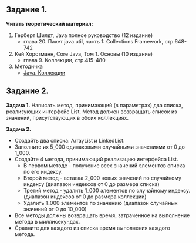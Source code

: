 ## Задание 1.

**Читать теоретический материал:**

1. Герберт Шилдт, Java полное руководство (12 издание)
   - глава 20. Пакет java.util, часть 1: Collections Framework, стр.648-742
2. Кей Хорстманн, Core Java, Том 1. Основы (10 издание)
   - глава 9. Коллекции, стр.415-480
3. Методичка
   - [Java. Коллекции](https://docs.google.com/document/d/1n3oeHX-2lHGmTVdIhpJ_sl7n50EGX7oSZrq5Sjfkopo/)

## Задание 2.

**Задача 1.**
Написать метод, принимающий (в параметрах) два списка, реализующих интерфейс List.
Метод должен возвращать список из значений, присутствующих в обоих коллекциях.

**Задача 2.**
- Создайть два списка: ArrayList и LinkedList.
- Заполните их 5_000 одинаковыми случайными значениями от 0 до 1_000.
- Создайте 4 метода, принимающий реализацию интерфейса List.
  - В первом методе - получение всех значений элементов списка по его индексу.
  - Второй метод - вставка 2_000 новых значений по случайному индексу (диапазон индексов от 0 до размера списка)
  - Третий метод - удалить 1_000 элементов по случайному индексу. (диапазон индексов от 0 до размера коллекции)
  - Удалить 1_000 элементов по значению (диапазон случайных значений от 0 до 10_000)
- Все методы должны возвращать время, затраченное на выполнение метода в миллисекундах.
- Сравните для каждого из списка время выполнения каждого метода.